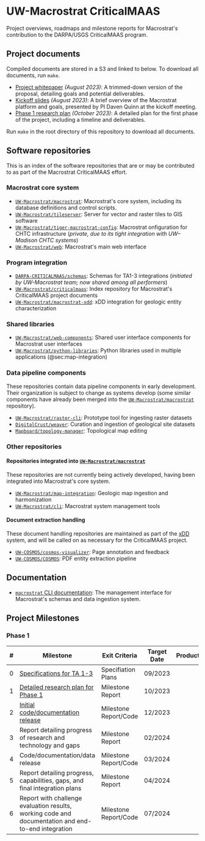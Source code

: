 # UW-Macrostrat CriticalMAAS

Project overviews, roadmaps and milestone reports for Macrostrat's contribution
to the DARPA/USGS CriticalMAAS program.

## Project documents

Compiled documents are stored in a S3 and linked to below. To download all
documents, run `make`.

- [Project whitepaper](https://s3.macrostrat.chtc.io/web-assets/media/criticalmaas/-2023-08-CriticalMAAS-UW-whitepaper.pdf)
  _(August 2023)_: A trimmed-down version of the proposal, detailing goals and
  potential deliverables.
- [Kickoff slides](https://s3.macrostrat.chtc.io/web-assets/media/criticalmaas/2023-08-CriticalMAAS-kickoff-slides.pdf)
  _(August 2023)_: A brief overview of the Macrostrat platform and goals,
  presented by PI Daven Quinn at the kickoff meeting.
- [Phase 1 research plan](https://s3.macrostrat.chtc.io/web-assets/media/criticalmaas/2023-10-CriticalMAAS-Phase-1-research-plan.pdf)
  _(October 2023)_: A detailed plan for the first phase of the project,
  including a timeline and deliverables.

Run `make` in the root directory of this repository to download all documents.

## Software repositories

This is an index of the software repositories that are or may be contributed to
as part of the Macrostrat CriticalMAAS effort.

### Macrostrat core system

- [`UW-Macrostrat/macrostrat`](https://github.com/UW-Macrostrat/macrostrat):
  Macrostrat's core system, including its database definitions and control
  scripts.
- [`UW-Macrostrat/tileserver`](https://github.com/UW-Macrostrat/tileserver):
  Server for vector and raster tiles to GIS software
- [`UW-Macrostrat/tiger-macrostrat-config`](https://github.com/UW-Macrostrat/tiger-macrostrat-config):
  Macrostrat onfiguration for CHTC infrastructure (_private, due to its tight
  integration with UW–Madison CHTC systems_)
- [`UW-Macrostrat/web`](https://github.com/UW-Macrostrat/web): Macrostrat's main
  web interface

### Program integration

- [`DARPA-CRITICALMAAS/schemas`](https://github.com/DARPA-CRITICALMAAS/schemas):
  Schemas for TA1-3 integrations (_initiated by UW-Macrostrat team; now shared
  among all performers_)
- [`UW-Macrostrat/criticalmaas`](https://github.com/UW-Macrostrat/criticalmaas):
  Index repository for Macrostrat's CriticalMAAS project documents
- [`UW-Macrostrat/macrostrat-xdd`](https://github.com/UW-Macrostrat/macrostrat-xdd):
  xDD integration for geologic entity characterization

### Shared libraries

- [`UW-Macrostrat/web-components`](https://github.com/UW-Macrostrat/web-components):
  Shared user interface components for Macrostrat user interfaces
- [`UW-Macrostrat/python-libraries`](https://github.com/UW-Macrostrat/python-libraries):
  Python libraries used in multiple applications (@sec:map-integration)

### Data pipeline components

These repositories contain data pipeline components in early development. Their
organization is subject to change as systems develop (some similar components
have already been merged into the
[`UW-Macrostrat/macrostrat`](https://github.com/UW-Macrostrat/macrostrat)
repository).

- [`UW-Macrostrat/raster-cli`](https://github.com/UW-Macrostrat/raster-cli):
  Prototype tool for ingesting raster datasets
- [`DigitalCrust/weaver`](https://github.com/digitalcrust/weaver): Curation and
  ingestion of geological site datasets
- [`Mapboard/topology-manager`](https://github.com/Mapboard/topology-manager):
  Topological map editing

### Other repositories

#### Repositories integrated into [`UW-Macrostrat/macrostrat`](https://github.com/UW-Macrostrat/macrostrat)

These repositories are not currently being actively developed, having been
integrated into Macrostrat's core system.

- [`UW-Macrostrat/map-integration`](https://github.com/UW-Macrostrat/map-integration):
  Geologic map ingestion and harmonization
- [`UW-Macrostrat/cli`](https://github.com/UW-Macrostrat/cli): Macrostrat system
  management tools

#### Document extraction handling

These document handling repositories are maintained as part of the
[xDD](https://xdd.wisc.edu/) system, and will be called on as necessary for the
CriticalMAAS project.

- [`UW-COSMOS/cosmos-visualizer`](https://github.com/UW-COSMOS/cosmos-visualizer):
  Page annotation and feedback
- [`UW-COSMOS/COSMOS`](https://github.com/UW-COSMOS/COSMOS): PDF entity
  extraction pipeline

## Documentation

- [`macrostrat` CLI documentation](https://github.com/UW-Macrostrat/macrostrat/blob/main/macrostrat-cli/docs/cli-usage.md):
  The management interface for Macrostrat's schemas and data ingestion system.

## Project Milestones

### Phase 1

| #   | Milestone                                                                                                                                        | Exit Criteria         | Target Date | Product |
| --- | ------------------------------------------------------------------------------------------------------------------------------------------------ | --------------------- | ----------- | ------- |
| 0   | [Specifications for TA 1-3](https://github.com/DARPA-CRITICALMAAS/schemas)                                                                       | Specifiation Plans    | 09/2023     |         |
| 1   | [Detailed research plan for Phase 1](https://s3.macrostrat.chtc.io/web-assets/media/criticalmaas/2023-10-CriticalMAAS-Phase-1-research-plan.pdf) | Milestone Report      | 10/2023     |         |
| 2   | [Initial code/documentation release](milestone-reports/milestone-2-report.md)                                                                    | Milestone Report/Code | 12/2023     |         |
| 3   | Report detailing progress of research and technology and gaps                                                                                    | Milestone Report      | 02/2024     |         |
| 4   | Code/documentation/data release                                                                                                                  | Milestone Report/Code | 03/2024     |         |
| 5   | Report detailing progress, capabilities, gaps, and final integration plans                                                                       | Milestone Report      | 04/2024     |         |
| 6   | Report with challenge evaluation results, working code and documentation and end-to-end integration                                              | Milestone Report/Code | 07/2024     |         |
